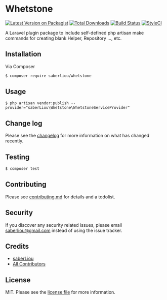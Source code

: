 # Whetstone

[![Latest Version on Packagist][ico-version]][link-packagist]
[![Total Downloads][ico-downloads]][link-downloads]
[![Build Status][ico-travis]][link-travis]
[![StyleCI][ico-styleci]][link-styleci]

A Laravel plugin package to include self-defined php artisan make commands for creating blank Helper, Repository ..., etc.

## Installation

Via Composer

``` bash
$ composer require saberliou/whetstone
```

## Usage

```
$ php artisan vendor:publish --provider="saberLiou\Whetstone\WhetstoneServiceProvider"
```

## Change log

Please see the [changelog](changelog.md) for more information on what has changed recently.

## Testing

``` bash
$ composer test
```

## Contributing

Please see [contributing.md](contributing.md) for details and a todolist.

## Security

If you discover any security related issues, please email saberliou@gmail.com instead of using the issue tracker.

## Credits

- [saberLiou][link-author]
- [All Contributors][link-contributors]

## License

MIT. Please see the [license file](license.md) for more information.

[ico-version]: https://img.shields.io/packagist/v/saberliou/whetstone.svg?style=flat-square
[ico-downloads]: https://img.shields.io/packagist/dt/saberliou/whetstone.svg?style=flat-square
[ico-travis]: https://img.shields.io/travis/saberliou/whetstone/master.svg?style=flat-square
[ico-styleci]: https://styleci.io/repos/12345678/shield

[link-packagist]: https://packagist.org/packages/saberliou/whetstone
[link-downloads]: https://packagist.org/packages/saberliou/whetstone
[link-travis]: https://travis-ci.org/saberliou/whetstone
[link-styleci]: https://styleci.io/repos/12345678
[link-author]: https://github.com/saberliou
[link-contributors]: ../../contributors]